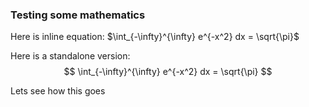 ### Testing some mathematics

Here is inline equation: $\int_{-\infty}^{\infty} e^{-x^2} dx = \sqrt{\pi}$ 

Here is a standalone version: $$ \int_{-\infty}^{\infty} e^{-x^2} dx = \sqrt{\pi} $$

Lets see how this goes
